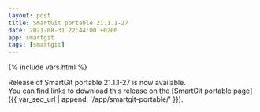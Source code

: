 ```yaml
---
layout: post
title: SmartGit portable 21.1.1-27
date: 2021-08-31 22:44:00 +0200
app: smartgit
tags: [smartgit]
---
```

{% include vars.html %}

Release of SmartGit portable 21.1.1-27 is now available.<br />
You can find links to download this release on the [SmartGit portable page]({{ var_seo_url | append: '/app/smartgit-portable/' }}).
